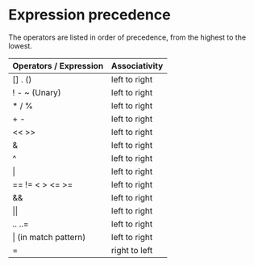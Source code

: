 # Expression precedence

The operators are listed in order of precedence, from the highest to the lowest.

| Operators / Expression     | Associativity |
|----------------------------|---------------|
| [] . ()                    | left to right |
| ! - ~ (Unary)              | left to right |
| * / %                      | left to right |
| + -                        | left to right |
| << >>                      | left to right |
| &                          | left to right |
| ^                          | left to right |
| \|                         | left to right |
| == != < > <= >=            | left to right |
| &&                         | left to right |
| \|\|                       | left to right |
| .. ..=                     | left to right |
| \| (in match pattern)      | left to right |
| =                          | right to left |


